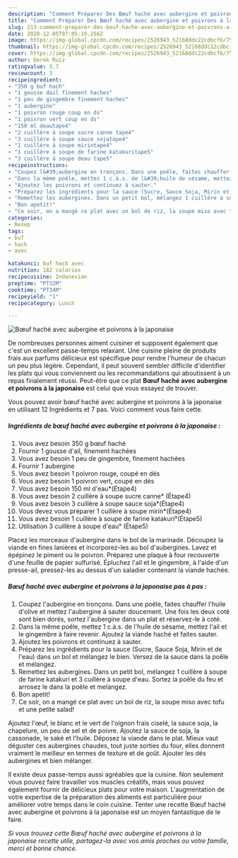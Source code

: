 ```yaml
---
description: "Comment Préparer Des Bœuf haché avec aubergine et poivrons à la japonaise"
title: "Comment Préparer Des Bœuf haché avec aubergine et poivrons à la japonaise"
slug: 213-comment-preparer-des-bouf-hache-avec-aubergine-et-poivrons-a-la-japonaise
date: 2020-12-05T07:05:19.256Z
image: https://img-global.cpcdn.com/recipes/2526943_52168ddc22cdbcf6/751x532cq70/boeuf-hache-avec-aubergine-et-poivrons-a-la-japonaise-photo-principale-de-la-recette.jpg
thumbnail: https://img-global.cpcdn.com/recipes/2526943_52168ddc22cdbcf6/751x532cq70/boeuf-hache-avec-aubergine-et-poivrons-a-la-japonaise-photo-principale-de-la-recette.jpg
cover: https://img-global.cpcdn.com/recipes/2526943_52168ddc22cdbcf6/751x532cq70/boeuf-hache-avec-aubergine-et-poivrons-a-la-japonaise-photo-principale-de-la-recette.jpg
author: Derek Ruiz
ratingvalue: 3.7
reviewcount: 3
recipeingredient:
- "350 g buf hach"
- "1 gousse dail finement haches"
- "1 peu de gingembre finement haches"
- "1 aubergine"
- "1 poivron rouge coup en ds"
- "1 poivron vert coup en ds"
- "150 ml deautape4"
- "2 cuillère à soupe sucre canne tape4"
- "3 cuillère à soupe sauce sojatape4"
- "1 cuillère à soupe mirintape4"
- "1 cuillère à soupe de farine katakuritape5"
- "3 cuillère à soupe deau tape5"
recipeinstructions:
- "Coupez l&#39;aubergine en tronçons. Dans une poêle, faites chauffer l&#39;huile d&#39;olive et mettez l&#39;aubergine à sauter doucement. Une fois les deux coté sont bien dorés, sortez l&#39;aubergine dans un plat et réservez-le à coté."
- "Dans la même poêle, mettez 1 c.à.s. de l&#39;huile de sésame, mettez l&#39;ail et le gingembre à faire revenir. Ajoutez la viande haché et faites sauter."
- "Ajoutez les poivrons et continuez à sauter."
- "Préparez les ingrédients pour la sauce (Sucre, Sauce Soja, Mirin et de l&#39;eau) dans un bol et mélangez le bien. Versez de la sauce dans la poêle et mélangez."
- "Remettez les aubergines. Dans un petit bol, mélangez 1 cuillère à soupe de farine katakuri et 3 cuillère à soupe d&#39;eau. Sortez la poêle du feu et arrosez le dans la poêle et melangez."
- "Bon apetit!"
- "Ce soir, on a mangé ce plat avec un bol de riz, la soupe miso avec tofu et une petite salad!"
categories:
- Resep
tags:
- buf
- hach
- avec

katakunci: buf hach avec 
nutrition: 182 calories
recipecuisine: Indonesian
preptime: "PT32M"
cooktime: "PT34M"
recipeyield: "1"
recipecategory: Lunch

---
```



![Bœuf haché avec aubergine et poivrons à la japonaise](https://img-global.cpcdn.com/recipes/2526943_52168ddc22cdbcf6/751x532cq70/boeuf-hache-avec-aubergine-et-poivrons-a-la-japonaise-photo-principale-de-la-recette.jpg)

De nombreuses personnes aiment cuisiner et supposent également que c'est un excellent passe-temps relaxant. Une cuisine pleine de produits frais aux parfums délicieux est spécifique pour rendre l'humeur de chacun un peu plus légère. Cependant, il peut souvent sembler difficile d'identifier les plats qui vous conviennent ou les recommandations qui aboutissent à un repas finalement réussi. Peut-être que ce plat <strong> Bœuf haché avec aubergine et poivrons à la japonaise </strong> est celui que vous essayez de trouver.

<!--inarticleads1-->

Vous pouvez avoir bœuf haché avec aubergine et poivrons à la japonaise en utilisant 12 Ingrédients et 7 pas. Voici comment vous faire cette.

##### Ingrédients de bœuf haché avec aubergine et poivrons à la japonaise :

1. Vous avez besoin 350 g bœuf haché
1. Fournir 1 gousse d&#39;ail, finement hachées
1. Vous avez besoin 1 peu de gingembre, finement hachées
1. Fournir 1 aubergine
1. Vous avez besoin 1 poivron rouge, coupé en dés
1. Vous avez besoin 1 poivron vert, coupé en dés
1. Vous avez besoin 150 ml d&#39;eau*(Étape4)
1. Vous avez besoin 2 cuillère à soupe sucre canne* (Étape4)
1. Vous avez besoin 3 cuillère à soupe sauce soja*(Étape4)
1. Vous devez vous préparer 1 cuillère à soupe mirin*(Étape4)
1. Vous avez besoin 1 cuillère à soupe de farine katakuri°(Étape5)
1. Utilisation 3 cuillère à soupe d&#39;eau° (Étape5)


Placez les morceaux d&#39;aubergine dans le bol de la marinade. Découpez la viande en fines lanières et incorporez-les au bol d&#39;aubergines. Lavez et épépinez le piment ou le poivron. Préparez une plaque à four recouverte d&#39;une feuille de papier sulfurisé. Épluchez l&#39;ail et le gingembre, à l&#39;aide d&#39;un presse-ail, pressez-les au dessus d&#39;un saladier contenant la viande hachée. 

<!--inarticleads2-->

##### Bœuf haché avec aubergine et poivrons à la japonaise pas à pas :

1. Coupez l&#39;aubergine en tronçons. Dans une poêle, faites chauffer l&#39;huile d&#39;olive et mettez l&#39;aubergine à sauter doucement. Une fois les deux coté sont bien dorés, sortez l&#39;aubergine dans un plat et réservez-le à coté.
1. Dans la même poêle, mettez 1 c.à.s. de l&#39;huile de sésame, mettez l&#39;ail et le gingembre à faire revenir. Ajoutez la viande haché et faites sauter.
1. Ajoutez les poivrons et continuez à sauter.
1. Préparez les ingrédients pour la sauce (Sucre, Sauce Soja, Mirin et de l&#39;eau) dans un bol et mélangez le bien. Versez de la sauce dans la poêle et mélangez.
1. Remettez les aubergines. Dans un petit bol, mélangez 1 cuillère à soupe de farine katakuri et 3 cuillère à soupe d&#39;eau. Sortez la poêle du feu et arrosez le dans la poêle et melangez.
1. Bon apetit!
1. Ce soir, on a mangé ce plat avec un bol de riz, la soupe miso avec tofu et une petite salad!


Ajoutez l&#39;œuf, le blanc et le vert de l&#39;oignon frais ciselé, la sauce soja, la chapelure, un peu de sel et de poivre. Ajoutez la sauce de soja, la cassonade, le saké et l&#39;huile. Déposez la viande dans le plat. Mieux vaut déguster ces aubergines chaudes, tout juste sorties du four, elles donnent vraiment le meilleur en termes de texture et de goût. Ajouter les dés aubergines et bien mélanger. 

<!--inarticleads1-->

<p>
Il existe deux passe-temps aussi agréables que la cuisine. Non seulement vous pouvez faire travailler vos muscles créatifs, mais vous pouvez également fournir de délicieux plats pour votre maison. L'augmentation de votre expertise de la préparation des aliments est particulière pour améliorer votre temps dans le coin cuisine. Tenter une recette Bœuf haché avec aubergine et poivrons à la japonaise est un moyen fantastique de le faire.
</p>

<p>
<i>Si vous trouvez cette Bœuf haché avec aubergine et poivrons à la japonaise recette utile, partagez-la avec vos amis proches ou votre famille, merci et bonne chance.</i>
</p>
